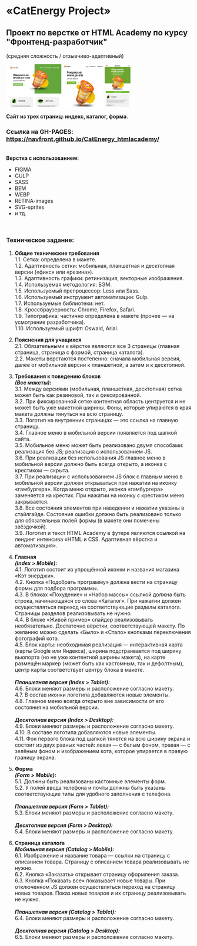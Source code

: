 # «CatEnergy Project»



## Проект по верстке от HTML Academy по курсу "Фронтенд-разработчик"
(средняя сложность / отзывчиво-адаптивный)

<img src="ca-d.jpg" width="150" height="116" alt="десктопная версия проекта">
<img src="ca-t.jpg" width="110" height="116" alt="планшетная версия проекта">
<img src="ca-m.jpg" width="70" height="116" alt="мобильная версия проекта">

<b>Сайт из трех страниц: индекс, каталог, форма</b>.


### Ссылка на GH-PAGES: https://navfront.github.io/CatEnergy_htmlacademy/

<br>
 <b>Верстка с использованием:</b>

- FIGMA
- GULP
- SASS
- BEM
- WEBP
- RETINA-images
- SVG-sprites
- и тд.

<br>

### **Техническое задание:**
1. **Общие технические требования**\
1.1. Сетка: определена в макете.\
1.2. Адаптивность сетки: мобильная, планшетная и десктопная версии («фикс» или «резина»).\
1.3. Адаптивность графики: ретинизация, векторные изображения.\
1.4. Используемая методология: БЭМ.\
1.5. Используемый препроцессор: Less или Sass.\
1.6. Используемый инструмент автоматизации: Gulp.\
1.7. Используемые библиотеки: нет.\
1.8. Кроссбраузерность: Chrome, Firefox, Safari.\
1.9. Типографика: частично определена в макете (прочее — на усмотрение разработчика).\
1.10. Используемый шрифт: Oswald, Arial.


2. **Пояснения для учащихся**\
2.1. Обязательными к вёрстке являются все 3 страницы (главная страница, страница с формой, страница каталога).\
2.2. Макеты верстаются постепенно: сначала мобильная версия, далее от мобильной версии к планшетной, а затем и к десктопной.


3. **Требования к поведению блоков**\
***(Все макеты):***\
3.1. Между версиями (мобильная, планшетная, десктопная) сетка может быть как резиновой, так и фиксированной.\
3.2. При фиксированной сетке контентная область центруется и не может быть уже макетной ширины. Фоны, которые упираются в края макета должны тянуться на всю страницу.\
3.3. Логотип на внутренних страницах — это ссылка на главную страницу.\
3.4. Главное меню в мобильной версии появляется под шапкой сайта.\
3.5. Мобильное меню может быть реализовано двумя способами: реализация без JS; реализация с использованием JS.\
3.6. При реализации без использования JS главное меню в мобильной версии должно быть всегда открыто, а иконка с крестиком — скрыта.\
3.7. При реализации с использованием JS блок с главным меню в мобильной версии должен открываться при нажатии на иконку «гамбургера». Когда меню открыто, иконка «гамбургера» заменяется на крестик. При нажатии на иконку с крестиком меню закрывается.\
3.8. Все состояния элементов при наведении и нажатии указаны в стайлгайде. Состояние ошибки должно быть реализовано только для обязательных полей формы (в макете они помечены звёздочкой).\
3.9. Логотип и текст HTML Academy в футере являются ссылкой на лендинг интенсива «HTML и CSS. Адаптивная вёрстка и автоматизация».


4. **Главная**\
***(Index > Mobile):***\
4.1. Логотип состоит из упрощённой иконки и названия магазина «Кэт энерджи».\
4.2. Кнопка «Подобрать программу» должна вести на страницу формы для подбора программы.\
4.3. В блоках «Похудение» и «Набор массы» ссылкой должна быть строка, начинающаяся со слова «Каталог». При нажатии должен осуществляться переход на соответствующие разделы каталога. Страницы разделов реализовывать не нужно.\
4.4. В блоке «Живой пример» слайдер реализовывать необязательно. Достаточно вёрстки, соответствующей макету. По желанию можно сделать «Было» и «Стало» кнопками переключения фотографий кота.\
4.5. Блок карты: необходимая реализация — интерактивная карта (карты Google или Яндекса), ширина подстраивается под ширину вьюпорта (но не уже контентной ширины макета), на карте размещён маркер (может быть как кастомным, так и дефолтным), центр карты соответствует центру блока в макете.
<br><br>
***Планшетная версия (Index > Tablet):***\
4.6. Блоки меняют размеры и расположение согласно макету.\
4.7. В состав иконки логотипа добавляются новые элементы.\
4.8. Главное меню всегда открыто вне зависимости от его состояния на мобильной версии.<br><br>
***Десктопная версия (Index > Desktop):***\
4.9. Блоки меняют размеры и расположение согласно макету.\
4.10. В составе логотипа добавляются новые элементы.\
4.11. Фон первого блока под шапкой тянется на всю ширину экрана и состоит из двух равных частей: левая — с белым фоном, правая — с зелёным фоном и изображением кота, которое упирается в правую границу экрана.

1. **Форма**\
***(Form > Mobile):***\
5.1. Должны быть реализованы кастомные элементы форм.\
5.2. У полей ввода телефона и почты должны быть указаны соответствующие типы для удобного заполнения с телефона.
<br><br>
***Планшетная версия (Form > Tablet):***\
5.3. Блоки меняют размеры и расположение согласно макету.
<br><br>
***Десктопная версия (Form > Desktop):***\
5.4. Блоки меняют размеры и расположение согласно макету.
6. **Страница каталога**\
***Мобильная версия (Catalog > Mobile):***\
6.1. Изображение и название товара — ссылки на страницу с описанием товара. Страницу с описанием товара реализовывать не нужно.\
6.2. Кнопка «Заказать» открывает страницу оформления заказа.\
6.3. Кнопка «Показать все» показывает новые товары. При отключенном JS должен осуществляться переход на страницу новых товаров. Показ новых товаров и их страницу реализовывать не нужно.
<br><br>
***Планшетная версия (Catalog > Tablet):***\
6.4. Блоки меняют размеры и расположение согласно макету.
<br><br>
***Десктопная версия (Catalog > Desktop):***\
6.5. Блоки меняют размеры и расположение согласно макету.
